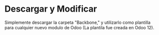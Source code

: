# Descargar y Modificar
Simplemente descargar la carpeta "Backbone," y utilizarlo como plantilla para cualquier nuevo modulo de Odoo (La plantila fue creada en Odoo 12).
